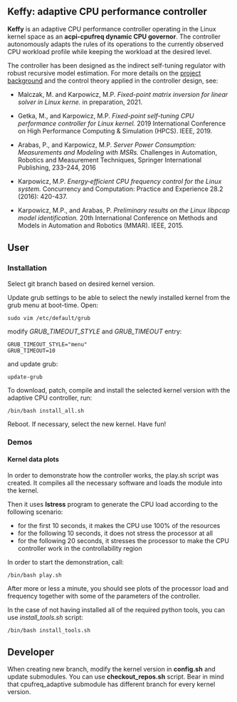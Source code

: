 ## Keffy: adaptive CPU performance controller

**Keffy** is an adaptive CPU performance controller operating in the Linux kernel
space as an **acpi-cpufreq dynamic CPU governor**. The controller autonomously
adapts the rules of its operations to the currently observed CPU workload
profile while keeping the workload at the desired level.

The controller has been designed as the indirect self-tuning regulator with
robust recursive model estimation. For more details on the [project background](https://www.researchgate.net/publication/335110363_Fixed-point_self-tuning_CPU_performance_controller_for_Linux_kernel)
and the control theory applied in the controller design, see:

* Malczak, M. and Karpowicz, M.P. *Fixed-point matrix inversion for linear solver in Linux kerne.* in preparation, 2021.

* Getka, M., and Karpowicz, M.P. *Fixed-point self-tuning CPU performance controller for Linux kernel.* 2019 International Conference on High Performance Computing & Simulation (HPCS). IEEE, 2019.

* Arabas, P., and Karpowicz, M.P. *Server Power Consumption: Measurements and Modeling with MSRs.* Challenges in Automation, Robotics and Measurement Techniques, Springer International Publishing, 233–244, 2016

* Karpowicz, M.P. *Energy‐efficient CPU frequency control for the Linux system.* Concurrency and Computation: Practice and Experience 28.2 (2016): 420-437.

* Karpowicz, M.P., and Arabas, P. *Preliminary results on the Linux libpcap model identification.* 20th International Conference on Methods and Models in Automation and Robotics (MMAR). IEEE, 2015.



## User

### Installation

Select git branch based on desired kernel version.

Update grub settings to be able to select the newly installed kernel from the grub menu at boot-time. Open:
```
sudo vim /etc/default/grub
```
modify *GRUB_TIMEOUT_STYLE* and *GRUB_TIMEOUT* entry:
```
GRUB_TIMEOUT_STYLE="menu"
GRUB_TIMEOUT=10
```
and update grub:
```
update-grub
```

To download, patch, compile and install the selected kernel version with the adaptive CPU controller, run:
```
/bin/bash install_all.sh
```

Reboot. If necessary, select the new kernel. Have fun!


### Demos

#### Kernel data plots

In order to demonstrate how the controller works, the play.sh script was created.
It compiles all the necessary software and loads the module into the kernel.

Then it uses **lstress** program to generate the CPU load according to the following scenario:
* for the first 10 seconds, it makes the CPU use 100% of the resources
* for the following 10 seconds, it does not stress the processor at all
* for the following 20 seconds, it stresses the processor to make the CPU
	controller work in the controllability region

In order to start the demonstration, call:
```
/bin/bash play.sh
```

After more or less a minute, you should see plots of the processor load and
frequency together with some of the parameters of the controller.

In the case of not having installed all of the required python tools,
you can use *install_tools.sh* script:
```
/bin/bash install_tools.sh
```


## Developer

When creating new branch, modify the kernel version in **config.sh** and update
submodules. You can use **checkout_repos.sh** script. Bear in mind that
cpufreq_adaptive submodule has different branch for every kernel version.

